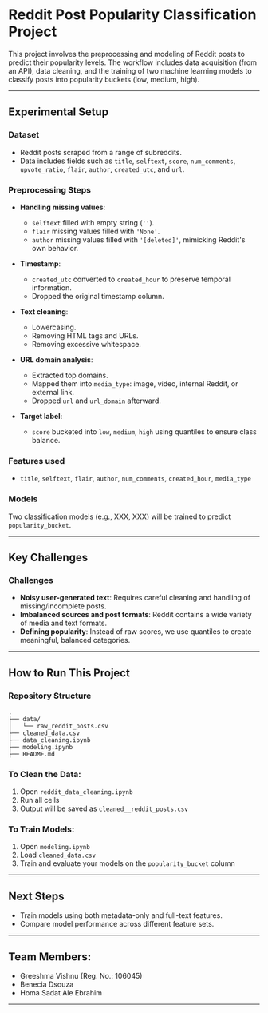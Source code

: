 # Reddit Post Popularity Classification Project

This project involves the preprocessing and modeling of Reddit posts to predict their popularity levels. The workflow includes data acquisition (from an API), data cleaning,  and the training of two machine learning models to classify posts into popularity buckets (low, medium, high).

---

## Experimental Setup

### Dataset

* Reddit posts scraped from a range of subreddits.
* Data includes fields such as `title`, `selftext`, `score`, `num_comments`, `upvote_ratio`, `flair`, `author`, `created_utc`, and `url`.

### Preprocessing Steps

* **Handling missing values**:

  * `selftext` filled with empty string (`''`).
  * `flair` missing values filled with `'None'`.
  * `author` missing values filled with `'[deleted]'`, mimicking Reddit's own behavior.
* **Timestamp**:

  * `created_utc` converted to `created_hour` to preserve temporal information.
  * Dropped the original timestamp column.
* **Text cleaning**:

  * Lowercasing.
  * Removing HTML tags and URLs.
  * Removing excessive whitespace.
* **URL domain analysis**:

  * Extracted top domains.
  * Mapped them into `media_type`: image, video, internal Reddit, or external link.
  * Dropped `url` and `url_domain` afterward.
* **Target label**:

  * `score` bucketed into `low`, `medium`, `high` using quantiles to ensure class balance.

### Features used

* `title`, `selftext`, `flair`, `author`, `num_comments`, `created_hour`, `media_type`

### Models

Two classification models (e.g., XXX, XXX) will be trained to predict `popularity_bucket`.

---

## Key Challenges

### Challenges

* **Noisy user-generated text**: Requires careful cleaning and handling of missing/incomplete posts.
* **Imbalanced sources and post formats**: Reddit contains a wide variety of media and text formats.
* **Defining popularity**: Instead of raw scores, we use quantiles to create meaningful, balanced categories.

---

## How to Run This Project

### Repository Structure

```
.
├── data/
│   └── raw_reddit_posts.csv
├── cleaned_data.csv
├── data_cleaning.ipynb
├── modeling.ipynb
├── README.md
```

### To Clean the Data:

1. Open `reddit_data_cleaning.ipynb`
2. Run all cells
3. Output will be saved as `cleaned__reddit_posts.csv`

### To Train Models:

1. Open `modeling.ipynb`
2. Load `cleaned_data.csv`
3. Train and evaluate your models on the `popularity_bucket` column

---

## Next Steps

* Train models using both metadata-only and full-text features.
* Compare model performance across different feature sets.

---

## Team Members:

* Greeshma Vishnu (Reg. No.: 106045)
* Benecia Dsouza
* Homa Sadat Ale Ebrahim

---

